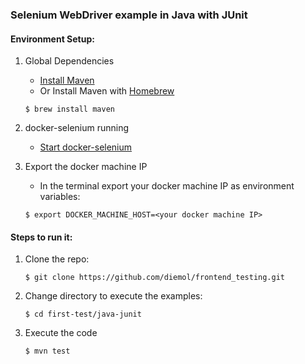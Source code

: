 ### Selenium WebDriver example in Java with JUnit

#### Environment Setup:

1. Global Dependencies
    * [Install Maven](https://maven.apache.org/install.html)
    * Or Install Maven with [Homebrew](http://brew.sh/)
    ```
    $ brew install maven
    ```

1. docker-selenium running
    * [Start docker-selenium](https://github.com/diemol/frontend_testing/blob/master/first-test/README.md#docker-selenium-is-used-to-run-the-tests)

1. Export the docker machine IP
    * In the terminal export your docker machine IP as environment variables:
    ```
    $ export DOCKER_MACHINE_HOST=<your docker machine IP>
    ```

#### Steps to run it:

1. Clone the repo:

    ```
    $ git clone https://github.com/diemol/frontend_testing.git
    ```
1. Change directory to execute the examples:

    ```
    $ cd first-test/java-junit
    ```
1. Execute the code

	```
	$ mvn test
	```



